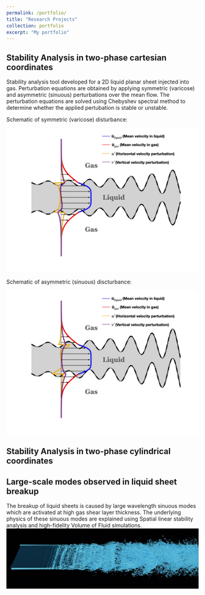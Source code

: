 ```yaml
---
permalink: /portfolio/
title: "Research Projects"
collection: portfolio
excerpt: "My portfolio"
---
```


Stability Analysis in two-phase cartesian coordinates
------
Stability analysis tool developed for a 2D liquid planar sheet injected into gas. Perturbation equations are obtained by applying symmetric (varicose) and asymmetric (sinuous) perturbations over the mean flow. The perturbation equations are solved using Chebyshev spectral method to determine whether the applied pertubation is stable or unstable.

Schematic of symmetric (varicose) disturbance: 

<img src="/images/varicose1.gif" width="550" />

Schematic of asymmetric (sinuous) discturbance: 

<img src="/images/sinuous2.gif" width="550" />

Stability Analysis in two-phase cylindrical coordinates
------

Large-scale modes observed in liquid sheet breakup
------
The breakup of liquid sheets is caused by large wavelength sinuous modes which are activated at high gas shear layer thickness. The underlying physics of these sinuous modes are explained using Spatial linear stability analysis and high-fidelity Volume of Fluid simulations.
<br/><img src='/images/3D_sheet.gif'>
